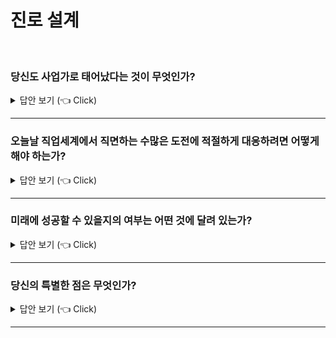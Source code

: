 # 진로 설계 
<br>


### 당신도 사업가로 태어났다는 것이 무엇인가?

<details>
   <summary> 답안 보기 (👈 Click)</summary>
<br />
[참고: 어떻게 나를 최고로 만드는가?] 
   
+ 그렇다고 해서 창업을 할 운명을 타고났다는 말은 아니다. <br>
  사실 대부분의 사람은 오히려 창업을 해서는 안된다. <br> 
  희박한 성공 가능성과 지속적인 스트레스 때문에라도 창업은 오직 소수의 사람에게만 적합한 길이다. <br> 
  따라서 모든 인간이 사업가인 이유는 창업을 해야 하기 때문이 아니라, <br>
  인간 유전자에 무언가를 '창조'하려는 의지가 새겨져 있고, <br> 
  창조야말로 사업가 정신의 핵심이기 때문이다. <br> 
  
</details>

-----------------------

### 오늘날 직업세계에서 직면하는 수많은 도전에 적절하게 대응하려면 어떻게 해야 하는가?

<details>
   <summary> 답안 보기 (👈 Click)</summary>
<br />
[참고: 어떻게 나를 최고로 만드는가?] 
   
+ 우리는 우리의 이 사업가 본성을 재발견하고, 이를 활용해서 새로운 형태의 진로를 만들어 내야 합니다. <br> 
  당신이 변호사나 의사이건, 또는 선생님이나 기술자이건, 심지어 기업주이건 간에, <br>
  적어도 내가 하나의 살아 숨 쉬고 성장하는 신생벤처를 지휘하는 사업가라는 점을 인식해야 합니다. <br> 
  그리고 그 신생벤처가 바로 당신의 진로입니다. <br> 
  
</details>

-----------------------

### 미래에 성공할 수 있을지의 여부는 어떤 것에 달려 있는가?

<details>
   <summary> 답안 보기 (👈 Click)</summary>
<br />
[참고: 어떻게 나를 최고로 만드는가?] 
   
+ 이런 사업가 전략을 이해하고, 어떻게 활용하느나에 달려 있습니다. <br> 
  더 폭넓은 관점에서 바라보면, 사회 또한 그 구성원들이 사업가의 마인드로 생각할 때 더욱 번영합니다. <br> 
  만약 사람들이 이 책에 담겨 있는 교훈을 실천에 옮긴다면 <br> 
  전 세계에 산재하는 수많은 문제들도 해결될 것이며 나아가 해결속도도 훨씬 빨라질 것입니다. <br> 
  
</details>

-----------------------

### 당신의 특별한 점은 무엇인가?

<details>
   <summary> 답안 보기 (👈 Click)</summary>
<br />
[참고: 어떻게 나를 최고로 만드는가?] 
   
+ 샌프란시스코의 101번 국도에 서 있는 대형 광고판에는 이런 글이 크게 적혀 있었다. <br> 
  "100만 명의 해외 노동자들이 당신의 일을 대신할 수 있습니다. 과연 당신의 특별한 점은 무엇입니까?" <br>
  100만 명이란 숫자는 과장일지 모르지만, 당신의 일자리를 대체하길 원하고, 실제로 그럴 수 있는 사람들이 <br>
  수없이 많다는 건 결코 과장이 아니다. <br> 
  이렇듯 사람들이 원하는 모든 것들에는 경쟁이 존재하기 마련이다. <br> 
  챔피언전 입장권이나, 매력적인 이성과의 데이트, 명문대학 입학과 마찬가지로 <br> 
  모든 안정적인 직업기회에도 경쟁은 존재한다. <br> 
   
  경쟁자들보다 더 낫다는 건 사업가로서 생존하는데 기본조건이다. <br> 
  모든 산업에서 다수의 기업들은 한 고객의 지갑을 두고 서로 경쟁한다. <br> 
  반면, 세상은 시끄럽고 복잡하기에, 고객들은 제품의 사소한 차이를 고려할 만한 시간적 여유가 없다. <br> 
   
  만약 경쟁사의 제품과 확연히 다른 차별성이 없다면, <br> 
  다시 말해 두 썸씽의 최고경영자 낸시 루블린의 말처럼 '최초의, 유일한, 더 빠른, 더 나은, 또는 더 저렴한 제품'이 아니라면 <br> 
  그 제품은 절대로 고객의 시선을 끌지 못한다. <br> 
  
  뛰어난 사업가들이 경쟁 제품과 차별된 제품을 만들고, 브랜드를 구축하는 이유도 이 때문이다. <br> 
  그리고 이런 사업가들이야말로 다음 문장의 끝을 맺을 수 있다. <br> 
  "우리 고객들이 경쟁사의 제품이 아닌 우리 제품을 구매하는 이유는..." <br>
  
</details>

-----------------------
